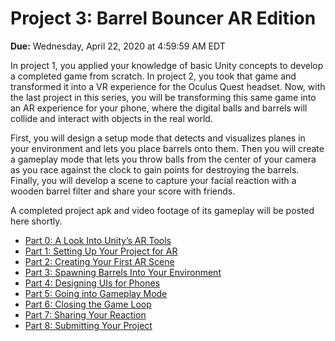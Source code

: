 # Project 3: Barrel Bouncer AR Edition

**Due:** Wednesday, April 22, 2020 at 4:59:59 AM EDT

In project 1, you applied your knowledge of basic Unity concepts to develop a completed game from scratch. In project 2, you took that game and transformed it into a VR experience for the Oculus Quest headset. Now, with the last project in this series, you will be transforming this same game into an AR experience for your phone, where the digital balls and barrels will collide and interact with objects in the real world. 

First, you will design a setup mode that detects and visualizes planes in your environment and lets you place barrels onto them. Then you will create a gameplay mode that lets you throw balls from the center of your camera as you race against the clock to gain points for destroying the barrels. Finally, you will develop a scene to capture your facial reaction with a wooden barrel filter and share your score with friends.

A completed project apk and video footage of its gameplay will be posted here shortly.

* [Part 0: A Look Into Unity’s AR Tools](tools)
* [Part 1: Setting Up Your Project for AR](setup)
* [Part 2: Creating Your First AR Scene](ar-scene)
* [Part 3: Spawning Barrels Into Your Environment](spawn-barrels)
* [Part 4: Designing UIs for Phones](phone-uis)
* [Part 5: Going into Gameplay Mode](gameplay-mode)
* [Part 6: Closing the Game Loop](game-loop)
* [Part 7: Sharing Your Reaction](share-react)
* [Part 8: Submitting Your Project](submission)
